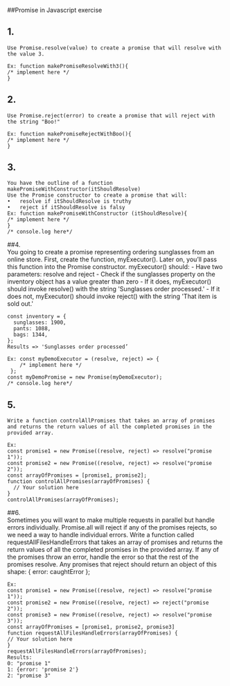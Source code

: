     
##Promise in Javascript exercise

## 1.	
	Use Promise.resolve(value) to create a promise that will resolve with the value 3.
	
	Ex: function makePromiseResolveWith3(){
	/* implement here */
	}
	
## 2.	
	Use Promise.reject(error) to create a promise that will reject with the string "Boo!"
	
	Ex: function makePromiseRejectWithBoo(){
	/* implement here */
	}
	
## 3.	
	You have the outline of a function makePromiseWithConstructor(itShouldResolve)
	Use the Promise constructor to create a promise that will:
	•	resolve if itShouldResolve is truthy
	•	reject if itShouldResolve is falsy
	Ex: function makePromiseWithConstructor (itShouldResolve){
	/* implement here */
	}
	/* console.log here*/

##4.	
	You going to create a promise representing ordering sunglasses from an online store. First, create the function, myExecutor(). 
	Later on, you’ll pass this function into the Promise constructor.
	myExecutor() should:
	-	Have two parameters: resolve and reject
	-	Check if the sunglasses property on the inventory object has a value greater than zero
	-	If it does, myExecutor() should invoke resolve() with the string 'Sunglasses order processed.'
	-	If it does not, myExecutor() should invoke reject() with the string 'That item is sold out.'

	const inventory = {
	  sunglasses: 1900,
	  pants: 1088,
	  bags: 1344,
	};
	Results => 'Sunglasses order processed’

	Ex: const myDemoExecutor = (resolve, reject) => {
		/* implement here */
	 };
	const myDemoPromise = new Promise(myDemoExecutor);
	/* console.log here*/

## 5.	
	Write a function controlAllPromises that takes an array of promises 
	and returns the return values of all the completed promises in the provided array. 

	Ex:
	const promise1 = new Promise((resolve, reject) => resolve("promise 1"));
	const promise2 = new Promise((resolve, reject) => resolve("promise 2"));
	const arrayOfPromises = [promise1, promise2];
	function controlAllPromises(arrayOfPromises) {
	  // Your solution here
	}
	controlAllPromises(arrayOfPromises);
	

##6.	
	Sometimes you will want to make multiple requests in parallel but handle errors individually. 
	Promise.all will reject if any of the promises rejects, so we need a way to handle individual errors.
	Write a function called requestAllFilesHandleErrors that takes an array of promises  and returns 
	the return values of all the completed promises in the provided array.
	If any of the promises throw an error, handle the error so that the rest of the promises resolve.
	Any promises that reject should return an object of this shape: { error: caughtError };

	Ex:
	const promise1 = new Promise((resolve, reject) => resolve("promise 1"));
	const promise2 = new Promise((resolve, reject) => reject("promise 2"));
	const promise3 = new Promise((resolve, reject) => resolve("promise 3"));
	const arrayOfPromises = [promise1, promise2, promise3]
	function requestAllFilesHandleErrors(arrayOfPromises) {
	// Your solution here
	}
	requestAllFilesHandleErrors(arrayOfPromises);
	Results: 
	0: "promise 1"
	1: {error: 'promise 2'}
	2: "promise 3"

